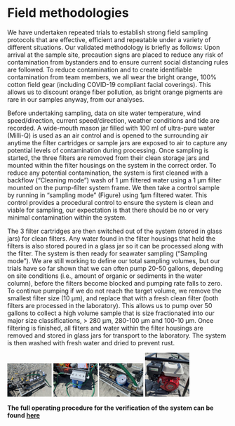 # Field methodologies

We have undertaken repeated trials to establish strong field sampling protocols that are effective, efficient and repeatable under a variety of different situations. Our validated methodology is briefly as follows: Upon arrival at the sample site, precaution signs are placed to reduce any risk of contamination from bystanders and to ensure current social distancing rules are followed. To reduce contamination and to create identifiable contamination from team members, we all wear the bright orange, 100% cotton field gear (including COVID-19 compliant facial coverings). This allows us to discount orange fiber pollution, as bright orange pigments are rare in our samples anyway, from our analyses.

Before undertaking sampling, data on site water temperature, wind speed/direction, current speed/direction, weather conditions and tide are recorded. A wide-mouth mason jar filled with 100 ml of ultra-pure water (Milli-Q) is used as an air control and is opened to the surrounding air anytime the filter cartridges or sample jars are exposed to air to capture any potential levels of contamination during processing. Once sampling is started, the three filters are removed from their clean storage jars and mounted within the filter housings on the system in the correct order. To reduce any potential contamination, the system is first cleaned with a backflow (“Cleaning mode”) wash of 1 μm filtered water using a 1 μm filter mounted on the pump-filter system frame. We then take a control sample by running in “sampling mode” (Figure) using 1μm filtered water. This control provides a procedural control to ensure the system is clean and viable for sampling, our expectation is that there should be no or very minimal contamination within the system.

The 3 filter cartridges are then switched out of the system (stored in glass jars) for clean filters. Any water found in the filter housings that held the filters is also stored poured in a glass jar so it can be processed along with the filter. The system is then ready for seawater sampling (“Sampling mode”). We are still working to define our total sampling volumes, but our trials have so far shown that we can often pump 20-50 gallons, depending on site conditions (i.e., amount of organic or sediments in the water column), before the filters become blocked and pumping rate falls to zero. To continue pumping if we do not reach the target volume, we remove the smallest filter size (10 μm), and replace that with a fresh clean filter (both filters are processed in the laboratory). This allows us to pump over 50 gallons to collect a high volume sample that is size fractionated into our major size classifications, > 280 μm, 280-100 μm and  100-10 μm. Once filtering is finished, all filters and water within the filter housings are removed and stored in glass jars for transport to the laboratory. The system is then washed with fresh water and dried to prevent rust.

<img src="https://raw.githubusercontent.com/marecotec/Microplastic_Filter/main/Images/FM_1.jpeg" width="20%"></img> <img src="https://raw.githubusercontent.com/marecotec/Microplastic_Filter/main/Images/FM_2.jpeg" width="20%"></img> <img src="https://raw.githubusercontent.com/marecotec/Microplastic_Filter/main/Images/FM_3.jpeg" width="20%"></img> <img src="https://raw.githubusercontent.com/marecotec/Microplastic_Filter/main/Images/FM_4.jpeg" width="20%"></img>

**The full operating procedure for the verification of the system can be found [here](Protocols/SOP_Pump-filter_field_sampling.pdf)**
